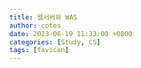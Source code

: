 ```yaml
---
title: 웹서버와 WAS
author: cotes
date: 2023-06-19 11:33:00 +0800
categories: [Study, CS]
tags: [favicon]
---
```

